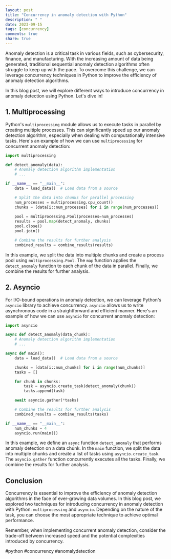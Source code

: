 ```yaml
---
layout: post
title: "Concurrency in anomaly detection with Python"
description: " "
date: 2023-09-15
tags: [concurrency]
comments: true
share: true
---
```


Anomaly detection is a critical task in various fields, such as cybersecurity, finance, and manufacturing. With the increasing amount of data being generated, traditional sequential anomaly detection algorithms often struggle to keep up with the pace. To overcome this challenge, we can leverage concurrency techniques in Python to improve the efficiency of anomaly detection algorithms.

In this blog post, we will explore different ways to introduce concurrency in anomaly detection using Python. Let's dive in!

## 1. Multiprocessing

Python's `multiprocessing` module allows us to execute tasks in parallel by creating multiple processes. This can significantly speed up our anomaly detection algorithm, especially when dealing with computationally intensive tasks. Here's an example of how we can use `multiprocessing` for concurrent anomaly detection:

```python
import multiprocessing

def detect_anomaly(data):
    # Anomaly detection algorithm implementation
    # ...

if __name__ == "__main__":
    data = load_data()  # Load data from a source

    # Split the data into chunks for parallel processing
    num_processes = multiprocessing.cpu_count()
    chunks = [data[i::num_processes] for i in range(num_processes)]
    
    pool = multiprocessing.Pool(processes=num_processes)
    results = pool.map(detect_anomaly, chunks)
    pool.close()
    pool.join()

    # Combine the results for further analysis
    combined_results = combine_results(results)
```

In this example, we split the data into multiple chunks and create a process pool using `multiprocessing.Pool`. The `map` function applies the `detect_anomaly` function to each chunk of the data in parallel. Finally, we combine the results for further analysis.

## 2. Asyncio

For I/O-bound operations in anomaly detection, we can leverage Python's `asyncio` library to achieve concurrency. `asyncio` allows us to write asynchronous code in a straightforward and efficient manner. Here's an example of how we can use `asyncio` for concurrent anomaly detection:

```python
import asyncio

async def detect_anomaly(data_chunk):
    # Anomaly detection algorithm implementation
    # ...

async def main():
    data = load_data()  # Load data from a source

    chunks = [data[i::num_chunks] for i in range(num_chunks)]
    tasks = []

    for chunk in chunks:
        task = asyncio.create_task(detect_anomaly(chunk))
        tasks.append(task)

    await asyncio.gather(*tasks)

    # Combine the results for further analysis
    combined_results = combine_results(tasks)

if __name__ == "__main__":
    num_chunks = 4
    asyncio.run(main())
```

In this example, we define an `async` function `detect_anomaly` that performs anomaly detection on a data chunk. In the `main` function, we split the data into multiple chunks and create a list of tasks using `asyncio.create_task`. The `asyncio.gather` function concurrently executes all the tasks. Finally, we combine the results for further analysis.

## Conclusion

Concurrency is essential to improve the efficiency of anomaly detection algorithms in the face of ever-growing data volumes. In this blog post, we explored two techniques for introducing concurrency in anomaly detection with Python: `multiprocessing` and `asyncio`. Depending on the nature of the task, you can choose the most appropriate technique to achieve optimal performance.

Remember, when implementing concurrent anomaly detection, consider the trade-off between increased speed and the potential complexities introduced by concurrency.

#python #concurrency #anomalydetection